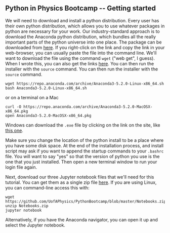 ## Python in Physics Bootcamp -- Getting started

We will need to download and install a python distribution.  Every user has their own python distribution, which allows you to use whatever packages in python are necessary for your work.  Our industry-standard approach is to download the Anaconda python distribution, which bundles all the really important parts of the python universe into one place.  The package can be downloaded from [here](https://www.anaconda.com/download/).   If you right-click on the link and copy the link in your web-browser, you can usually paste the file into the command line.  We'll want to download the file using the command `wget` ("web get", I guess).  When I wrote this, you can also get the links [here](https://repo.anaconda.com/archive/).  You can then run the installer with the `source` command.
You can then run the installer with the `source` command.

	wget https://repo.anaconda.com/archive/Anaconda3-5.2.0-Linux-x86_64.sh
	bash Anaconda3-5.2.0-Linux-x86_64.sh

or on a terminal on a Mac

	curl -O https://repo.anaconda.com/archive/Anaconda3-5.2.0-MacOSX-x86_64.pkg
	open Anaconda3-5.2.0-MacOSX-x86_64.pkg
	
Windows can download the `.exe` file by clicking on the link on the site, like [this one](https://repo.anaconda.com/archive/Anaconda3-5.2.0-Windows-x86_64.exe).
	
Make sure you change the location of the python install to be a place where you have some disk space.  At the end of the installation process, and install script may ask if you want to append the startup commands to your `.bashrc` file.  You will want to say "yes" so that the version of python you use is the one that you just installed.  Then open a new terminal window to run your login file again.

Next, download our three Jupyter notebook files that we'll need for this tutorial.  You can get them as a single zip file [here](https://github.com/UofAPhysics/PythonBootcamp/blob/master/Notebooks.zip).  If you are using Linux, you can command-line access this with:

    wget https://github.com/UofAPhysics/PythonBootcamp/blob/master/Notebooks.zip
    unzip Notebooks.zip
	jupyter notebook
	
Alternatively, if you have the Anaconda navigator, you can open it up and select the Jupyter notebook.
	
    


